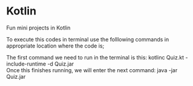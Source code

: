 # Kotlin
Fun mini projects in Kotlin

To execute this codes in terminal use the folllowing commands in appropriate location where the code is;

The first command we need to run in the terminal is this: kotlinc Quiz.kt -include-runtime -d Quiz.jar  
Once this finishes running, we will enter the next command: java -jar Quiz.jar
